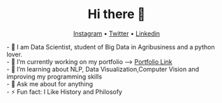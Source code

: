 <h1 align="center">Hi there 👋</h1>

<p align="center">
  <a href="https://www.instagram.com/raislervoigt/">Instagram</a> •
  <a href="https://twitter.com/VoigtRaisler">Twitter</a> •
  <a href="https://www.linkedin.com/in/raisler-voigt7/">Linkedin</a>
</p>
- 🔭 I am Data Scientist, student of Big Data in Agribusiness and a python lover. <br>
- 🔭 I’m currently working on my portfolio --> <a href='https://github.com/Raisler/DataScience_Portfolio/blob/master/README.md'>Portfolio Link</a> <br>
- 🌱 I’m learning about NLP, Data Visualization,Computer Vision and improving my programming skills <br>
- 💬 Ask me about for anything <br>
- ⚡ Fun fact: I Like History and Philosofy <br>

